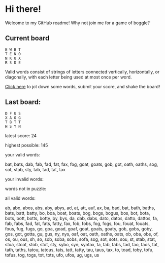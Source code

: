 # Hi there!

Welcome to my GitHub readme! Why not join me for a game of boggle?

## Current board

```
E W B T 
T E N O 
N K U X 
R S D E 
```

Valid words consist of strings of letters connected vertically, horizontally, or diagonally, with each letter being used at most once per word.

[Click here](https://github.com/bernardbeckerman/bernardbeckerman/issues/new?title=shake&body=E%20W%20B%20T%20%0AT%20E%20N%20O%20%0AN%20K%20U%20X%20%0AR%20S%20D%20E%20%0A%0AWrite%20a%20comma-separated%20list%20of%20words%20below%2C%20then%20hit%20submit%20to%20score.%0ADelete%20this%20line%20and%20everything%20above%20before%20submitting.%0A%0A) to jot down some words, submit your score, and shake the board!

## Last board:

```
D F U S 
X A O G 
T B T T 
H S Y N 
```

latest score: 24

highest possible: 145

your valid words:

bat, bats, dab, fab, fad, fat, fax, fog, goat, goats, gob, got, oath, oaths, sog, sot, stab, sty, tab, tad, tat, tax

your invalid words:



words not in puzzle:



all valid words:

ab, abo, abos, abs, aby, abys, ad, at, att, auf, ax, ba, bad, bat, bath, baths, bats, batt, batty, bo, boa, boat, boats, bog, bogs, bogus, bos, bot, bota, bots, bott, botts, botty, by, bys, da, dab, dabs, dato, datos, datto, dattos, fa, fab, fabs, fad, fat, fats, fatty, fax, fob, fobs, fog, fogs, fou, fouat, fouats, fous, fug, fugs, go, goa, goad, goaf, goat, goats, goaty, gob, gobs, goby, gos, got, gotta, gu, gus, ny, nys, oaf, oat, oath, oaths, oats, ob, oba, obs, of, os, ou, ous, sh, so, sob, soba, sobs, sofa, sog, sot, sots, sou, st, stab, stat, stoa, stoat, stob, stot, sty, sybo, syn, syntax, ta, tab, tabs, tad, tao, taos, tat, tath, taths, tatou, tatous, tats, tatt, tatty, tau, taus, tax, to, toad, toby, tofu, tofus, tog, togs, tot, tots, ufo, ufos, ug, ugs, us